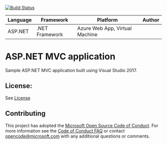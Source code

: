 [![Build Status](https://dev.azure.com/ITSTechGruppo3/EsercitazioneGruppo2/_apis/build/status/Esercizio%201/Esercizio%201.d%20Dotnet%20%E2%80%93%20aspnet%20%E2%80%93%20mssqldbWithTests?branchName=master)](https://dev.azure.com/ITSTechGruppo3/EsercitazioneGruppo2/_build/latest?definitionId=7&branchName=master)

| Language | Framework | Platform | Author |
| -------- | -------- |--------|--------|
| ASP.NET | .NET Framework | Azure Web App, Virtual Machine| |


# ASP.NET MVC application

Sample ASP.NET MVC application built using Visual Studio 2017.

## License:

See [License](#)

## Contributing

This project has adopted the [Microsoft Open Source Code of Conduct](https://opensource.microsoft.com/codeofconduct/). For more information see the [Code of Conduct FAQ](https://opensource.microsoft.com/codeofconduct/faq/) or contact [opencode@microsoft.com](mailto:opencode@microsoft.com) with any additional questions or comments.

